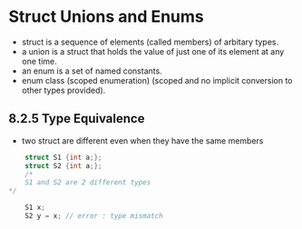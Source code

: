 # Struct Unions and Enums 

- struct is a sequence of elements (called members) of arbitary types.
- a union is a struct that holds the value of just one of its element at any one time.
- an enum is a set of named constants.
- enum class (scoped enumeration) (scoped and no implicit conversion to other types provided).

## 8.2.5 Type Equivalence 

- two struct are different even when they have the same members

```cpp
	struct S1 {int a;};
	struct S2 {int a;};
	/* 
	S1 and S2 are 2 different types
*/

	S1 x;
	S2 y = x; // error : type mismatch
```
